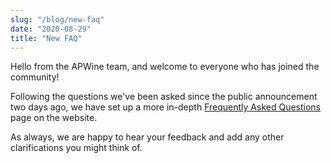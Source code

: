 ```yaml
---
slug: "/blog/new-faq"
date: "2020-08-29"
title: "New FAQ"
---
```


Hello from the APWine team, and welcome to everyone who has joined the community!

Following the questions we've been asked since the public announcement two days ago, we have set up a more in-depth [Frequently Asked Questions](https://apwine.fi/faq) page on the website.

As always, we are happy to hear your feedback and add any other clarifications you might think of.
